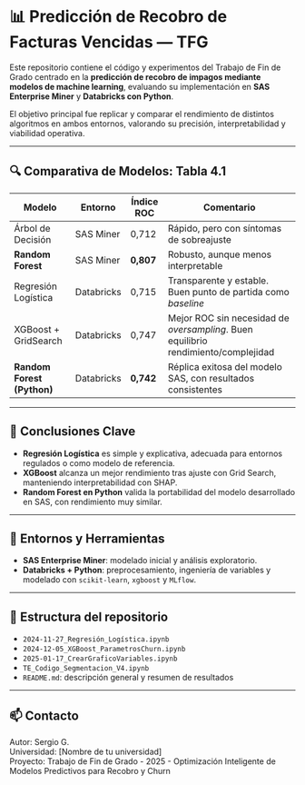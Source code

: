 # 📊 Predicción de Recobro de Facturas Vencidas — TFG

Este repositorio contiene el código y experimentos del Trabajo de Fin de Grado centrado en la **predicción de recobro de impagos mediante modelos de machine learning**, evaluando su implementación en **SAS Enterprise Miner** y **Databricks con Python**.

El objetivo principal fue replicar y comparar el rendimiento de distintos algoritmos en ambos entornos, valorando su precisión, interpretabilidad y viabilidad operativa.

---

## 🔍 Comparativa de Modelos: Tabla 4.1

| Modelo                        | Entorno       | Índice ROC | Comentario                                                                 |
|------------------------------|---------------|------------|----------------------------------------------------------------------------|
| Árbol de Decisión            | SAS Miner     | 0,712      | Rápido, pero con síntomas de sobreajuste                                  |
| **Random Forest**            | SAS Miner     | **0,807**  | Robusto, aunque menos interpretable                                       |
| Regresión Logística          | Databricks    | 0,715      | Transparente y estable. Buen punto de partida como *baseline*             |
| XGBoost + GridSearch         | Databricks    | 0,747      | Mejor ROC sin necesidad de *oversampling*. Buen equilibrio rendimiento/complejidad |
| **Random Forest (Python)**   | Databricks    | **0,742**  | Réplica exitosa del modelo SAS, con resultados consistentes               |

---

## 📌 Conclusiones Clave

- **Regresión Logística** es simple y explicativa, adecuada para entornos regulados o como modelo de referencia.
- **XGBoost** alcanza un mejor rendimiento tras ajuste con Grid Search, manteniendo interpretabilidad con SHAP.
- **Random Forest en Python** valida la portabilidad del modelo desarrollado en SAS, con rendimiento muy similar.

---

## 🧪 Entornos y Herramientas

- **SAS Enterprise Miner**: modelado inicial y análisis exploratorio.
- **Databricks + Python**: preprocesamiento, ingeniería de variables y modelado con `scikit-learn`, `xgboost` y `MLflow`.

---

## 📁 Estructura del repositorio

- `2024-11-27_Regresión_Logística.ipynb`
- `2024-12-05_XGBoost_ParametrosChurn.ipynb`
- `2025-01-17_CrearGraficoVariables.ipynb`
- `TE_Codigo_Segmentacion_V4.ipynb`
- `README.md`: descripción general y resumen de resultados

---

## 📫 Contacto

Autor: Sergio G.  
Universidad: [Nombre de tu universidad]  
Proyecto: Trabajo de Fin de Grado - 2025 - Optimización Inteligente de Modelos Predictivos para Recobro y Churn
